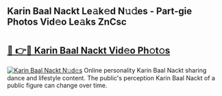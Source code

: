 ## Karin Baal Nackt Le𝚊k𝚎d N𝚞𝚍es - Part-gie Photos Vid𝚎o Le𝚊ks ZnCsc

# <h2><a href="http://fb1ks4k.evod.top/?m=Karin+Baal+Nackt">🔗 👉🔴 Karin Baal Nackt Vid𝚎o Ph𝚘t𝚘s</a></h2>

[![Karin Baal Nackt N𝚞d𝚎s](https://i.imgur.com/8V9OHl7.gif)](http://fb1ks4k.evod.top/?m=Karin+Baal+Nackt)
Online personality Karin Baal Nackt sharing dance and lifestyle content. The public's perception Karin Baal Nackt of a public figure can change over time. 

